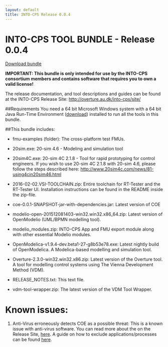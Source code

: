 ```yaml
---
layout: default
title: INTO-CPS Release 0.0.4
---
```


# INTO-CPS TOOL BUNDLE - Release 0.0.4

[Download bundle](http://overture.au.dk/into-cps/release-bundles/0.0.4.zip)


**IMPORTANT: This bundle is only intended for use by the INTO-CPS consortium
members and contains software that requires you to own a valid license!**


The release documentation, and tool descriptions and guides can be found at the
INTO-CPS Release Site:
http://overture.au.dk/into-cps/site/


##Requirements
You need a 64 bit Microsoft Windows system with a 64 bit Java Run-Time
Environment ([download](https://www.java.com/en/download/manual.jsp)) installed to run all the
tools in this bundle.


##This bundle includes:

- fmu-examples (folder):
  The cross-platform test FMUs.

- 20sim.exe:
  20-sim 4.6 - Modeling and simulation tool

- 20sim4C.exe:
  20-sim 4C 2.1.8 - Tool for rapid prototyping for control engineers.
  If you wish to use 20-sim 4C 2.1.8 with 20-sim 4.6, please follow the steps described here: http://www.20sim4c.com/news/81-using4cin20sim46.html

- 2016-02-02.VSI-TOOLCHAIN.zip:
  Entire toolchain for RT-Tester and the RT-Tester UI. Installation
  instructions can be found in the README inside the zip-file.

- coe-0.0.1-SNAPSHOT-jar-with-dependencies.jar:
  Latest version of COE

- modelio-open-201512081403-win32.win32.x86_64.zip:
  Latest version of OpenModelio (UML/BPMN modelling tool).

- modelio_modules.zip:
  INTO-CPS App and FMU export module along with other essential Modelio modules.

- OpenModelica-v1.9.4-dev.beta1-27-g8b53e78.exe:
  Latest nightly build of OpenModelica. A Modelica-based modelling and simulation tool.

- Overture-2.3.0-win32.win32.x86.zip:
  Latest version of the Overture tool. A tool for modelling control systems using The Vienna Development Method (VDM).

- RELEASE_NOTES.txt: This text file.

- vdm-tool-wrapper.zip:
  The latest version of the VDM Tool Wrapper.


# Known issues:
1. Anti-Virus erroneously detects COE as a possible threat:
   This is a known issue with anti-virus software. You can read more about the
   on the Release Site,
   [here](http://overture.au.dk/into-cps/site/simulation/antivirus.html). A
   guide on how to exclude applications/processes can be found
   [here](http://www.tenforums.com/tutorials/5924-windows-defender-exclusions-add-remove-windows-10-a.html).
